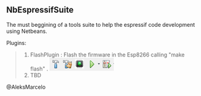 ## NbEspressifSuite

The must beggining of a tools suite to help the espressif code development using Netbeans.


Plugins:
> 1. FlashPlugin : Flash the firmware in the Esp8266
  calling "make flash" . ![Image of Plugin](https://github.com/aleksmarcelo/nbEspressifSuite/blob/master/FlashPlugin/plugin.png)
> 2. TBD



@AleksMarcelo




